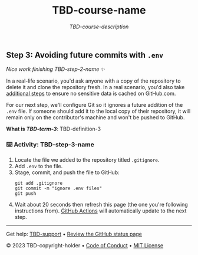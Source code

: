 <header>

<!--
  <<< Author notes: Course header >>>
  Read <https://skills.github.com/quickstart> for more information about how to build courses using this template.
  Include a 1280×640 image, course name in sentence case, and a concise description in emphasis.
  In your repository settings: enable template repository, add your 1280×640 social image, auto delete head branches.
  Next to "About", add description & tags; disable releases, packages, & environments.
  Add your open source license, GitHub uses the MIT license.
-->

# TBD-course-name

_TBD-course-description_

</header>

<!--
  <<< Author notes: Step 3 >>>
  Start this step by acknowledging the previous step.
  Define terms and link to docs.github.com.
  TBD-step-3-notes.
-->

## Step 3: Avoiding future commits with `.env`

_Nice work finishing TBD-step-2-name :sparkles:_

In a real-life scenario, you'd ask anyone with a copy of the repository to delete it and clone the repository fresh. In a real scenario, you'd also take [additional steps](https://docs.github.com/en/authentication/keeping-your-account-and-data-secure/removing-sensitive-data-from-a-repository#fully-removing-the-data-from-github) to ensure no sensitive data is cached on GitHub.com.

For our next step, we'll configure Git so it ignores a future addition of the `.env` file. If someone should add it to the local copy of their repository, it will remain only on the contributor's machine and won't be pushed to GitHub.

**What is _TBD-term-3_**: TBD-definition-3

### :keyboard: Activity: TBD-step-3-name

1. Locate the file we added to the repository titled `.gitignore`.
2. Add `.env` to the file.
3. Stage, commit, and push the file to GitHub:
   ```shell
   git add .gitignore
   git commit -m "ignore .env files"
   git push
   ```
4. Wait about 20 seconds then refresh this page (the one you're following instructions from). [GitHub Actions](https://docs.github.com/en/actions) will automatically update to the next step.

<footer>

<!--
  <<< Author notes: Footer >>>
  Add a link to get support, GitHub status page, code of conduct, license link.
-->

---

Get help: [TBD-support](TBD-support-link) &bull; [Review the GitHub status page](https://www.githubstatus.com/)

&copy; 2023 TBD-copyright-holder &bull; [Code of Conduct](https://www.contributor-covenant.org/version/2/1/code_of_conduct/code_of_conduct.md) &bull; [MIT License](https://gh.io/mit)

</footer>
